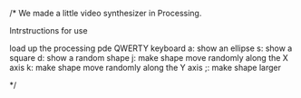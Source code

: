
/* We made a little video synthesizer in Processing.
 
 
 
 
 
 
Intrstructions for use

 load up the processing pde
 QWERTY keyboard
 a: show an ellipse
 s: show a square
 d: show a random shape
 j: make shape move randomly along the X axis
 k: make shape move randomly along the Y axis
 ;: make shape larger
  
  */
